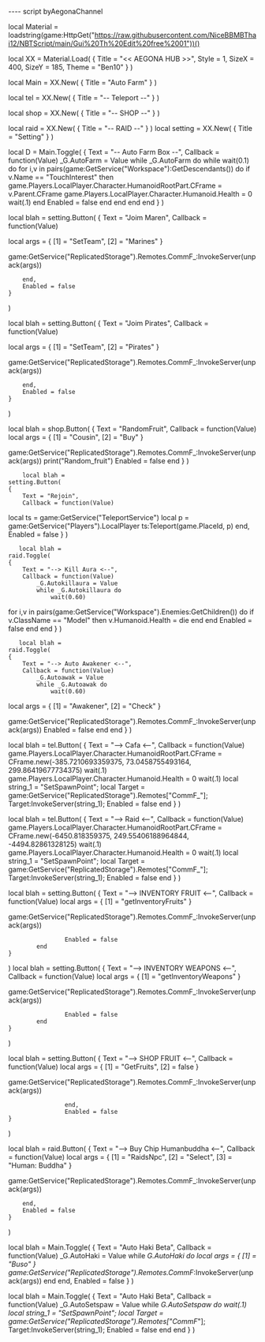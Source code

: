 ---- script byAegonaChannel


local Material = loadstring(game:HttpGet("https://raw.githubusercontent.com/NiceBBMBThai12/NBTScript/main/Gui%20Th%20Edit%20free%2001"))()

local XX =
    Material.Load(
    {
        Title = "<< AEGONA HUB >>",
        Style = 1,
        SizeX = 400,
        SizeY = 185,
        Theme = "Ben10"
    }
)


local Main =
    XX.New(
    {
        Title = "Auto Farm"
    }
)


local tel =
    XX.New(
    {
        Title = "-- Teleport --"
    }
)

local shop =
    XX.New(
    {
        Title = "-- SHOP --"
    }
)

local raid =
    XX.New(
    {
        Title = "-- RAID --"
    }
)
local setting =
    XX.New(
    {
        Title = "Setting"
    }
)

local D =
    Main.Toggle(
    {
        Text = "-- Auto Farm Box --",
        Callback = function(Value)
            _G.AutoFarm = Value
            while _G.AutoFarm do
             while  wait(0.1) do
    for i,v in pairs(game:GetService("Workspace"):GetDescendants()) do
    if v.Name == "TouchInterest" then
        game.Players.LocalPlayer.Character.HumanoidRootPart.CFrame = v.Parent.CFrame
        game.Players.LocalPlayer.Character.Humanoid.Health = 0
        wait(.1)
    end
        Enabled = false
end
end
end
end
    }
)

local blah =
    setting.Button(
    {
        Text = "Joim Maren",
        Callback = function(Value)

local args = {
    [1] = "SetTeam",
    [2] = "Marines"
}

game:GetService("ReplicatedStorage").Remotes.CommF_:InvokeServer(unpack(args))

        end,
        Enabled = false
    }
)

local blah =
    setting.Button(
    {
        Text = "Joim Pirates",
        Callback = function(Value)

local args = {
    [1] = "SetTeam",
    [2] = "Pirates"
}

game:GetService("ReplicatedStorage").Remotes.CommF_:InvokeServer(unpack(args))

        end,
        Enabled = false
    }
)

local blah =
    shop.Button(
    {
        Text = "RandomFruit",
        Callback = function(Value)
local args = {
    [1] = "Cousin",
    [2] = "Buy"
}

game:GetService("ReplicatedStorage").Remotes.CommF_:InvokeServer(unpack(args))
 print("Random_fruit")
        Enabled = false
        end
        }
        )
        
        
        local blah =
    setting.Button(
    {
        Text = "Rejoin",
        Callback = function(Value)
local ts = game:GetService("TeleportService")
      local p = game:GetService("Players").LocalPlayer
ts:Teleport(game.PlaceId, p)
        end,
        Enabled = false
        }
        )
        
        
       local blah =
    raid.Toggle(
    {
        Text = "--> Kill Aura <--",
        Callback = function(Value)
            _G.Autokillaura = Value
            while _G.Autokillaura do
                wait(0.60)
for i,v in pairs(game:GetService("Workspace").Enemies:GetChildren()) do
    if v.ClassName == "Model" then
        v.Humanoid.Health = die
    end
    end
        Enabled = false
            end
    end
    }
) 


       local blah =
    raid.Toggle(
    {
        Text = "--> Auto Awakener <--",
        Callback = function(Value)
            _G.Autoawak = Value
            while _G.Autoawak do
                wait(0.60)
local args = {
    [1] = "Awakener",
    [2] = "Check"
}

game:GetService("ReplicatedStorage").Remotes.CommF_:InvokeServer(unpack(args))
        Enabled = false
            end
    end
    }
) 

local blah =
    tel.Button(
    {
        Text = "--> Cafa <--",
        Callback = function(Value)
game.Players.LocalPlayer.Character.HumanoidRootPart.CFrame = CFrame.new(-385.7210693359375, 73.0458755493164, 299.86419677734375)
wait(.1)
game.Players.LocalPlayer.Character.Humanoid.Health = 0
wait(.1)
local string_1 = "SetSpawnPoint";
								local Target = game:GetService("ReplicatedStorage").Remotes["CommF_"];
								Target:InvokeServer(string_1);
                    Enabled = false
            end
    }
) 

local blah =
    tel.Button(
    {
        Text = "--> Raid <--",
        Callback = function(Value)
    game.Players.LocalPlayer.Character.HumanoidRootPart.CFrame = CFrame.new(-6450.818359375, 249.55406188964844, -4494.82861328125)
wait(.1)
game.Players.LocalPlayer.Character.Humanoid.Health = 0
wait(.1)
local string_1 = "SetSpawnPoint";
								local Target = game:GetService("ReplicatedStorage").Remotes["CommF_"];
								Target:InvokeServer(string_1);
                    Enabled = false
            end
    }
) 

local blah =
    setting.Button(
    {
        Text = "--> INVENTORY FRUIT <--",
        Callback = function(Value)
local args = {
    [1] = "getInventoryFruits"
}

game:GetService("ReplicatedStorage").Remotes.CommF_:InvokeServer(unpack(args))

                    Enabled = false
            end
    }
) 
local blah =
    setting.Button(
    {
        Text = "--> INVENTORY WEAPONS <--",
        Callback = function(Value)
local args = {
    [1] = "getInventoryWeapons"
}

game:GetService("ReplicatedStorage").Remotes.CommF_:InvokeServer(unpack(args))

                    Enabled = false
            end
    }
) 

local blah =
    setting.Button(
    {
        Text = "--> SHOP FRUIT <--",
        Callback = function(Value)
local args = {
    [1] = "GetFruits",
    [2] = false
}

game:GetService("ReplicatedStorage").Remotes.CommF_:InvokeServer(unpack(args))

                    end,
                    Enabled = false
    }
) 

local blah =
    raid.Button(
    {
        Text = "--> Buy Chip Humanbuddha <--",
        Callback = function(Value)
local args = {
    [1] = "RaidsNpc",
    [2] = "Select",
    [3] = "Human: Buddha"
}

game:GetService("ReplicatedStorage").Remotes.CommF_:InvokeServer(unpack(args))

        end,
        Enabled = false
    }
)

local blah =
    Main.Toggle(
    {
        Text = "Auto Haki Beta",
        Callback = function(Value)
            _G.AutoHaki = Value
            while _G.AutoHaki do
local args = {
    [1] = "Buso"
}
game:GetService("ReplicatedStorage").Remotes.CommF_:InvokeServer(unpack(args))
            end
        end,
        Enabled = false
    }
)

local blah =
    Main.Toggle(
    {
        Text = "Auto Haki Beta",
        Callback = function(Value)
            _G.AutoSetspaw = Value
            while _G.AutoSetspaw do
                wait(.1)
local string_1 = "SetSpawnPoint";
								local Target = game:GetService("ReplicatedStorage").Remotes["CommF_"];
								Target:InvokeServer(string_1);
        Enabled = false
            end
    end
    }
)
